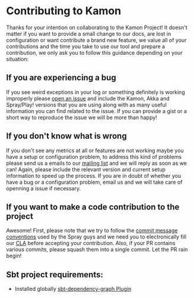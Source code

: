 Contributing to Kamon
=====================

Thanks for your intention on collaborating to the Kamon Project! It doesn't matter if you want to provide a small change
to our docs, are lost in configuration or want contribute a brand new feature, we value all of your contributions and
the time you take to use our tool and prepare a contribution, we only ask you to follow this guidance depending on your
situation: 

If you are experiencing a bug
-----------------------------

If you see weird exceptions in your log or something definitely is working improperly please [open an issue] and include
the Kamon, Akka and Spray/Play! versions that you are using along with as many useful information you can find related 
to the issue. If you can provide a gist or a short way to reproduce the issue we will be more than happy!

If you don't know what is wrong
-------------------------------

If you don't see any metrics at all or features are not working maybe you have a setup or configuration problem, to
address this kind of problems please send us a emails to our [mailing list] and we will reply as soon as we can! Again,
please include the relevant version and current setup information to speed up the process. If you are in doubt of
whether you have a bug or a configuration problem, email us and we will take care of openning a issue if necessary.

If you want to make a code contribution to the project
------------------------------------------------------

Awesome! First, please note that we try to follow the [commit message conventions] used by the Spray guys and we need
you to electronically fill our [CLA] before accepting your contribution. Also, if your PR contains various commits,
please squash them into a single commit. Let the PR rain begin!

Sbt project requirements:
------------------------------
- Installed globally [sbt-dependency-graph Plugin]


[open an issue]: https://github.com/kamon-io/Kamon/issues/new
[mailing list]: https://groups.google.com/forum/#!forum/kamon-user
[commit message conventions]: http://spray.io/project-info/contributing/
[CLA]: https://docs.google.com/forms/d/1G_IDrBTFzOMwHvhxfKRBwNtpRelSa_MZ6jecH8lpTlc/viewform
[sbt-dependency-graph Plugin]: https://github.com/jrudolph/sbt-dependency-graph